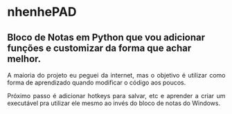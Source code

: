 # nhenhePAD
## Bloco de Notas em Python que vou adicionar funções e customizar da forma que achar melhor.
<p align="justify">A maioria do projeto eu peguei da internet, mas o objetivo é utilizar como forma de aprendizado quando modificar o código aos poucos.</p>
<p align="justify">Próximo passo é adicionar hotkeys para salvar, etc e aprender a criar um executável pra utilizar ele mesmo ao invés do bloco de notas do Windows.</p>
